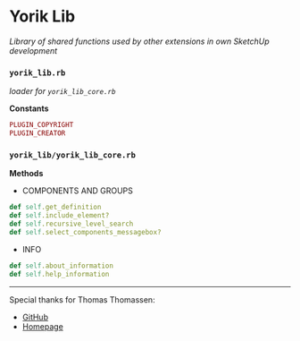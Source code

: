 # Yorik Lib
*Library of shared functions used by other extensions in own SketchUp development*
### `yorik_lib.rb`

*loader for `yorik_lib_core.rb`*

**Constants**

```ruby
PLUGIN_COPYRIGHT
PLUGIN_CREATOR
```

### `yorik_lib/yorik_lib_core.rb`

**Methods**

- COMPONENTS AND GROUPS
```ruby
def self.get_definition
def self.include_element?
def self.recursive_level_search
def self.select_components_messagebox?
```
- INFO
```ruby
def self.about_information
def self.help_information
```

---
Special thanks for Thomas Thomassen:
* [GitHub](https://github.com/thomthom)
* [Homepage](http://www.thomthom.net/)
